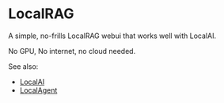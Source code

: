 # LocalRAG

A simple, no-frills LocalRAG webui that works well with LocalAI.

No GPU, No internet, no cloud needed.

See also:

- [LocalAI](https://github.com/mudler/LocalAI)
- [LocalAgent](https://github.com/mudler/LocalAgent)
